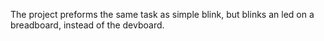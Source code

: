 The project preforms the same task as simple blink, but blinks an led on a breadboard, instead of the devboard.
